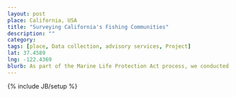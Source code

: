 ```yaml
---
layout: post
place: California, USA
title: "Surveying California's Fishing Communities"
description: ""
category: 
tags: [place, Data collection, advisory services, Project]
lat: 37.4589
lng: -122.4369
blurb: As part of the Marine Life Protection Act process, we conducted 1,812 interviews with commercial, charter, and recreational fishermen to illustrate spatial use patterns of major coastal fisheries in California. Fishing communities collaborated in developing, refining, and validating final maps to inform the design of marine protected areas.
---
```

{% include JB/setup %}
